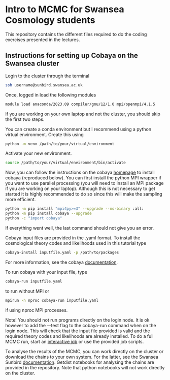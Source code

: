 # Intro to MCMC for Swansea Cosmology students

This repository contains the different files required to do the coding exercises presented in the lectures.

## Instructions for setting up Cobaya on the Swansea cluster

Login to the cluster through the terminal
```bash
ssh username@sunbird.swansea.ac.uk
```

Once, logged in load the following modules
```bash
module load anaconda/2023.09 compiler/gnu/12/1.0 mpi/openmpi/4.1.5
```
If you are working on your own laptop and not the cluster, you should skip the first two steps.

You can create a conda environment but I recommend using a python virtual environment. Create this using
```bash
python -m venv /path/to/your/virtual/environment
```

Activate your new environment.
```bash
source /path/to/your/virtual/environment/bin/activate
```

Now, you can follow the instructions on the cobaya [homepage](https://cobaya.readthedocs.io/en/latest/installation.html) to install cobaya (reproduced below). You can first install the python MPI wrapper if you want to use parallel processing (you will need to install an MPI package if you are working on your laptop). Although this is not necessary to get started it is highly recommended to do so since this will make the sampling more efficient.
```bash
python -m pip install "mpi4py>=3" --upgrade --no-binary :all:
python -m pip install cobaya --upgrade
python -c "import cobaya"
```
If everything went well, the last command should not give you an error.

Cobaya input files are provided in the .yaml format. To install the cosmological theory codes and likelihoods used in this tutorial type
```bash
cobaya-install inputfile.yaml -p /path/to/packages
```
For more information, see the cobaya [documentation](https://cobaya.readthedocs.io/en/latest/index.html).

To run cobaya with your input file, type
```bash
cobaya-run inputfile.yaml 
```
to run without MPI or 
```bash
mpirun -n nproc cobaya-run inputfile.yaml 
```
if using nproc MPI processes.

Note! You should not run programs directly on the login node. It is ok however to add the --test flag to the cobaya-run command when on the login node. This will check that the input file provided is valid and the required theory codes and likelihoods are already installed. To do a full MCMC run, start an [interactive job](https://supercomputingwales.github.io/SCW-tutorial/04-running-jobs/) or use the provided job scripts. 

To analyse the results of the MCMC, you can work directly on the cluster or download the chains to your own system. For the latter, see the Swansea Sunbird [documentation](https://supercomputingwales.github.io/SCW-tutorial/03-moving-data/). Getdist notebooks for analysing the chains are provided in the repository. Note that python notebooks will not work directly on the cluster.



